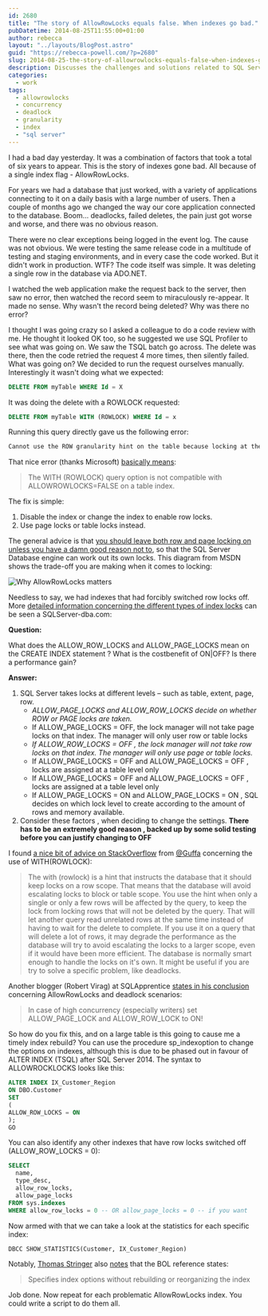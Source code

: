 ```yaml
---
id: 2680
title: "The story of AllowRowLocks equals false. When indexes go bad."
pubDatetime: 2014-08-25T11:55:00+01:00
author: rebecca
layout: "../layouts/BlogPost.astro"
guid: "https://rebecca-powell.com/?p=2680"
slug: 2014-08-25-the-story-of-allowrowlocks-equals-false-when-indexes-go-bad
description: Discusses the challenges and solutions related to SQL Server indexes with AllowRowLocks set to false, including troubleshooting deadlocks and failed deletes, and provides guidance on enabling row locks.
categories:
  - work
tags:
  - allowrowlocks
  - concurrency
  - deadlock
  - granularity
  - index
  - "sql server"
---
```


I had a bad day yesterday. It was a combination of factors that took a total of six years to appear. This is the story of indexes gone bad. All because of a single index flag - AllowRowLocks.

For years we had a database that just worked, with a variety of applications connecting to it on a daily basis with a large number of users. Then a couple of months ago we changed the way our core application connected to the database. Boom... deadlocks, failed deletes, the pain just got worse and worse, and there was no obvious reason.

There were no clear exceptions being logged in the event log. The cause was not obvious. We were testing the same release code in a multitude of testing and staging environments, and in every case the code worked. But it didn't work in production. WTF? The code itself was simple. It was deleting a single row in the database via ADO.NET.

I watched the web application make the request back to the server, then saw no error, then watched the record seem to miraculously re-appear. It made no sense. Why wasn't the record being deleted? Why was there no error?

I thought I was going crazy so I asked a colleague to do a code review with me. He thought it looked OK too, so he suggested we use SQL Profiler to see what was going on. We saw the TSQL batch go across. The delete was there, then the code retried the request 4 more times, then silently failed. What was going on? We decided to run the request ourselves manually. Interestingly it wasn't doing what we expected:

```sql
DELETE FROM myTable WHERE Id = X
```

It was doing the delete with a ROWLOCK requested:

```sql
DELETE FROM myTable WITH (ROWLOCK) WHERE Id = x
```

Running this query directly gave us the following error:

```bash
Cannot use the ROW granularity hint on the table because locking at the specified granularity is inhibited.
```

That nice error (thanks Microsoft) [basically means](http://www.toadworld.com/platforms/sql-server/b/weblog/archive/2012/04/29/cannot-use-the-row-granularity-hint-on-the-table-because-locking-at-the-specified-granularity-is-inhibited.aspx):

> The WITH (ROWLOCK) query option is not compatible with ALLOWROWLOCKS=FALSE on a table index.

The fix is simple:

1. Disable the index or change the index to enable row locks.
2. Use page locks or table locks instead.

The general advice is that [you should leave both row and page locking on unless you have a damn good reason not to](<http://technet.microsoft.com/en-us/library/ms189076(v=sql.105).aspx>), so that the SQL Server Database engine can work out its own locks. This diagram from MSDN shows the trade-off you are making when it comes to locking:

![Why AllowRowLocks matters](https://rebecca-powell.com/wp-content/uploads/2014/08/IC369471.gif)

Needless to say, we had indexes that had forcibly switched row locks off. More [detailed information concerning the different types of index locks](http://www.sqlserver-dba.com/2012/06/how-to-decide-on-index-allow_row_locks-and-allow_page_locks.html) can be seen a SQLServer-dba.com:

**Question:**

What does the ALLOW_ROW_LOCKS and ALLOW_PAGE_LOCKS mean on the CREATE INDEX statement ? What is the costbenefit of ON|OFF? Is there a performance gain?

**Answer:**

1. SQL Server takes locks at different levels – such as table, extent, page, row.
   - _ALLOW_PAGE_LOCKS and ALLOW_ROW_LOCKS decide on whether ROW or PAGE locks are taken._
   - If ALLOW_PAGE_LOCKS = OFF, the lock manager will not take page locks on that index. The manager will only user row or table locks
   - _If ALLOW_ROW_LOCKS = OFF , the lock manager will not take row locks on that index. The manager will only use page or table locks._
   - If ALLOW_PAGE_LOCKS = OFF and ALLOW_PAGE_LOCKS = OFF , locks are assigned at a table level only
   - If ALLOW_PAGE_LOCKS = OFF and ALLOW_PAGE_LOCKS = OFF , locks are assigned at a table level only
   - If ALLOW_PAGE_LOCKS = ON and ALLOW_PAGE_LOCKS = ON , SQL decides on which lock level to create according to the amount of rows and memory available.
2. Consider these factors , when deciding to change the settings. **There has to be an extremely good reason , backed up by some solid testing before you can justify changing to OFF**

I found [a nice bit of advice on StackOverflow](http://stackoverflow.com/a/3006104/119624) from [@Guffa](http://stackoverflow.com/users/69083/guffa) concerning the use of WITH(ROWLOCK):

> The with (rowlock) is a hint that instructs the database that it should keep locks on a row scope. That means that the database will avoid escalating locks to block or table scope. You use the hint when only a single or only a few rows will be affected by the query, to keep the lock from locking rows that will not be deleted by the query. That will let another query read unrelated rows at the same time instead of having to wait for the delete to complete. If you use it on a query that will delete a lot of rows, it may degrade the performance as the database will try to avoid escalating the locks to a larger scope, even if it would have been more efficient. The database is normally smart enough to handle the locks on it's own. It might be useful if you are try to solve a specific problem, like deadlocks.

Another blogger (Robert Virag) at SQLApprentice [states in his conclusion](http://www.sqlapprentice.net/?p=144) concerning AllowRowLocks and deadlock scenarios:

> In case of high concurrency (especially writers) set ALLOW_PAGE_LOCK and ALLOW_ROW_LOCK to ON!

So how do you fix this, and on a large table is this going to cause me a timely index rebuild? You can use the procedure sp_indexoption to change the options on indexes, although this is due to be phased out in favour of ALTER INDEX (TSQL) after SQL Server 2014. The syntax to ALLOWROCKLOCKS looks like this:

```sql
ALTER INDEX IX_Customer_Region
ON DBO.Customer
SET
(
ALLOW_ROW_LOCKS = ON
);
GO
```

You can also identify any other indexes that have row locks switched off (ALLOW_ROW_LOCKS = 0):

```sql
SELECT
  name,
  type_desc,
  allow_row_locks,
  allow_page_locks
FROM sys.indexes
WHERE allow_row_locks = 0 -- OR allow_page_locks = 0 -- if you want
```

Now armed with that we can take a look at the statistics for each specific index:

```sql
DBCC SHOW_STATISTICS(Customer, IX_Customer_Region)
```

Notably, [Thomas Stringer](http://dba.stackexchange.com/users/2241/thomas-stringer) also [notes](http://dba.stackexchange.com/a/74672/45757) that the BOL reference states:

> Specifies index options without rebuilding or reorganizing the index

Job done. Now repeat for each problematic AllowRowLocks index. You could write a script to do them all.
